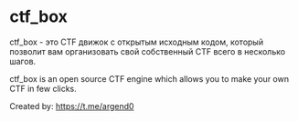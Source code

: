 # ctf_box

ctf_box - это CTF движок с открытым исходным кодом, который позволит вам организовать свой собственный CTF всего в несколько шагов.

ctf_box is an open source CTF engine which allows you to make your own CTF in few clicks.

Created by: https://t.me/argend0

